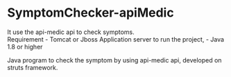 # SymptomChecker-apiMedic
It use the api-medic api to check symptoms.  
Requirement - Tomcat or Jboss Application server to run the project,
            - Java 1.8 or higher
            
Java program to check the symptom by using api-medic api, developed on struts framework.            
